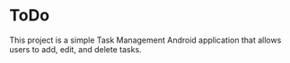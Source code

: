 # ToDo
This project is a simple Task Management Android application that allows users to add, edit, and delete tasks.
